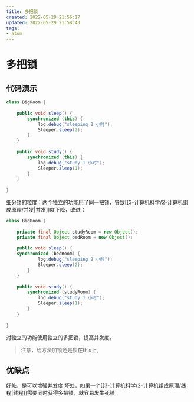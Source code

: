 ```yaml
---
title: 多把锁
created: 2022-05-29 21:56:17
updated: 2022-05-29 21:58:43
tags: 
- atom
---
```

# 多把锁

## 代码演示

```java
class BigRoom {
 
    public void sleep() {
        synchronized (this) {
            log.debug("sleeping 2 小时");
            Sleeper.sleep(2);
        }
    }
 
    public void study() {
        synchronized (this) {
            log.debug("study 1 小时");
            Sleeper.sleep(1);
        }
    }
 
}
```

细分锁的粒度：两个独立的功能用了同一把锁，导致[[3-计算机科学/2-计算机组成原理/并发|并发]]度下降，改进：

```java
class BigRoom {
 
    private final Object studyRoom = new Object();
    private final Object bedRoom = new Object();
 
    public void sleep() {
    synchronized (bedRoom) {
            log.debug("sleeping 2 小时");
            Sleeper.sleep(2);
        }
    }
 
    public void study() {
        synchronized (studyRoom) {
            log.debug("study 1 小时");
            Sleeper.sleep(1);
        }
    }
 
}
```

对独立的功能使用独立的多把锁，提高并发度。

> 注意，给方法加锁还是锁在this上。

## 优缺点

好处，是可以增强并发度
坏处，如果一个[[3-计算机科学/2-计算机组成原理/线程|线程]]需要同时获得多把锁，就容易发生死锁

